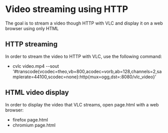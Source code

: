 # Video streaming using HTTP

The goal is to stream a video though HTTP with VLC and display it on a web browser using only HTML

## HTTP streaming

In order to stream the video to HTTP with VLC, use the following command:

- cvlc video.mp4 --sout '#transcode{vcodec=theo,vb=800,acodec=vorb,ab=128,channels=2,samplerate=44100,scodec=none}:http{mux=ogg,dst=:8080/vlc_video}'

## HTML video display

In order to display the video that VLC streams, open page.html with a web browser:

- firefox page.html
- chromium page.html
